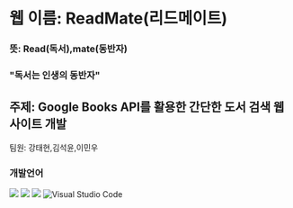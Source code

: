 # 웹 이름: ReadMate(리드메이트)
### 뜻: Read(독서),mate(동반자) 
### "독서는 인생의 동반자"
## 주제: Google Books API를 활용한 간단한 도서 검색 웹사이트 개발
팀원: 강태현,김석윤,이민우
### 개발언어
<img src="https://img.shields.io/badge/HTML5-E34F26?style=for-the-badge&logo=HTML5&logoColor=white"> <img src="https://img.shields.io/badge/CSS3-1572B6?style=for-the-badge&logo=CSS3&logoColor=white"> <img src="https://img.shields.io/badge/JavaScript-F7DF1E?style=for-the-badge&logo=JavaScript&logoColor=white">  ![Visual Studio Code](https://img.shields.io/badge/Visual%20Studio%20Code-007ACC.svg?&style=for-the-badge&logo=Visual%20Studio%20Code&logoColor=white)
